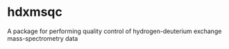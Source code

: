 # hdxmsqc
A package for performing quality control of hydrogen-deuterium exchange mass-spectrometry data
